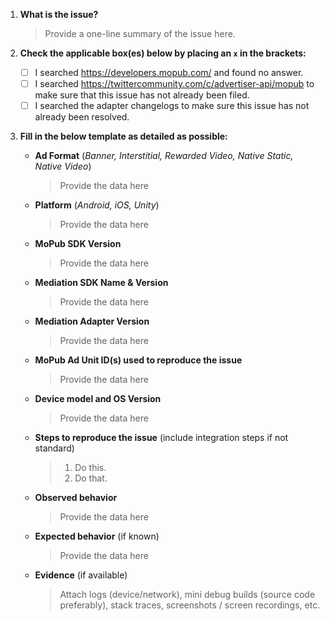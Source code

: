 1. **What is the issue?**
    > Provide a one-line summary of the issue here.

2. **Check the applicable box(es) below by placing an `x` in the brackets:**
    - [ ] I searched https://developers.mopub.com/ and found no answer.
    - [ ] I searched https://twittercommunity.com/c/advertiser-api/mopub to make sure that this issue has not already been filed.
    - [ ] I searched the adapter changelogs to make sure this issue has not already been resolved.

3. **Fill in the below template as detailed as possible:**
    * **Ad Format** (*Banner, Interstitial, Rewarded Video, Native Static, Native Video*)
        > Provide the data here
    * **Platform** (*Android, iOS, Unity*)
        > Provide the data here
    * **MoPub SDK Version**
        > Provide the data here
    * **Mediation SDK Name & Version**
        > Provide the data here
    * **Mediation Adapter Version**
        > Provide the data here
    * **MoPub Ad Unit ID(s) used to reproduce the issue**
        > Provide the data here
    * **Device model and OS Version**
        > Provide the data here
    * **Steps to reproduce the issue** (include integration steps if not standard)
        > 1. Do this.
        > 2. Do that.
    * **Observed behavior**
        > Provide the data here
    * **Expected behavior** (if known)
        > Provide the data here
    * **Evidence** (if available)
        > Attach logs (device/network), mini debug builds (source code preferably), stack traces, screenshots / screen recordings, etc.
